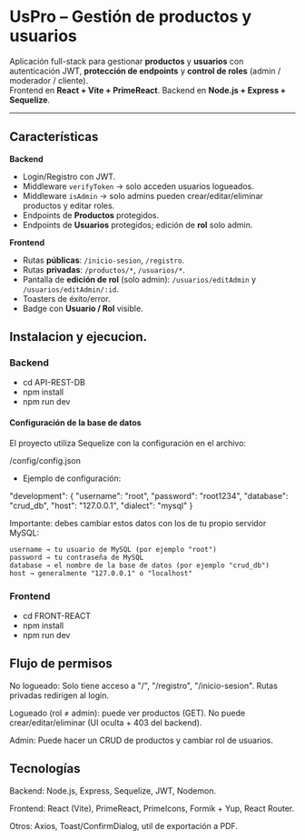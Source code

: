 # UsPro – Gestión de productos y usuarios

Aplicación full-stack para gestionar **productos** y **usuarios** con autenticación JWT, **protección de endpoints** y **control de roles** (admin / moderador / cliente).  
Frontend en **React + Vite + PrimeReact**. Backend en **Node.js + Express + Sequelize**.

---

## Características

**Backend**
- Login/Registro con JWT.
- Middleware `verifyToken` → solo acceden usuarios logueados.
- Middleware `isAdmin` → solo admins pueden crear/editar/eliminar productos y editar roles.
- Endpoints de **Productos** protegidos.
- Endpoints de **Usuarios** protegidos; edición de **rol** solo admin.

**Frontend**
- Rutas **públicas**: `/inicio-sesion`, `/registro`.
- Rutas **privadas**: `/productos/*`, `/usuarios/*`.
- Pantalla de **edición de rol** (solo admin): `/usuarios/editAdmin` y `/usuarios/editAdmin/:id`.
- Toasters de éxito/error.
- Badge con **Usuario / Rol** visible.


## Instalacion y ejecucion.

### Backend

- cd API-REST-DB
- npm install
- npm run dev       

#### Configuración de la base de datos

El proyecto utiliza Sequelize con la configuración en el archivo:

/config/config.json

- Ejemplo de configuración:

"development": { "username": "root", "password": "root1234", "database": "crud_db", "host": "127.0.0.1", "dialect": "mysql" }

Importante: debes cambiar estos datos con los de tu propio servidor MySQL:

    username → tu usuario de MySQL (por ejemplo "root")
    password → tu contraseña de MySQL
    database → el nombre de la base de datos (por ejemplo "crud_db")
    host → generalmente "127.0.0.1" o "localhost"


### Frontend

- cd FRONT-REACT
- npm install
- npm run dev

## Flujo de permisos

No logueado: Solo tiene acceso a "/", "/registro", "/inicio-sesion". Rutas privadas redirigen al login.

Logueado (rol ≠ admin): puede ver productos (GET). No puede crear/editar/eliminar (UI oculta + 403 del backend).

Admin: Puede hacer un CRUD de productos y cambiar rol de usuarios.

## Tecnologías

Backend: Node.js, Express, Sequelize, JWT, Nodemon.

Frontend: React (Vite), PrimeReact, PrimeIcons, Formik + Yup, React Router.

Otros: Axios, Toast/ConfirmDialog, util de exportación a PDF.
